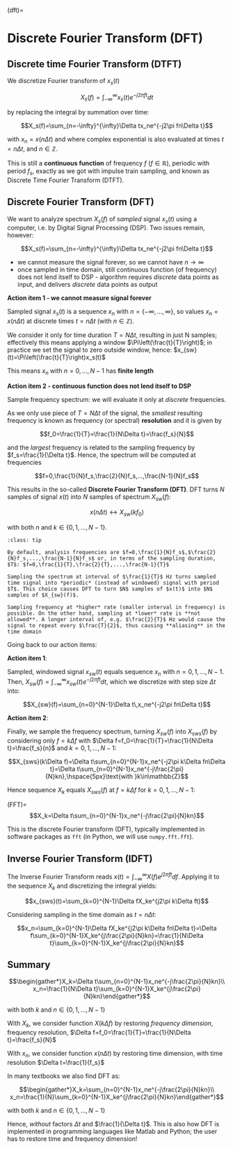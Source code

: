 (dft)=
# Discrete Fourier Transform (DFT)

## Discrete time Fourier Transform (DTFT)

We discretize Fourier transform of $x_s(t)$

$$X_s(f)=\int_{-\infty}^{\infty}x_s(t)e^{-j2\pi ft}dt$$

by replacing the integral by summation over time:

$$X_s(f)=\sum_{n=-\infty}^{\infty}\Delta tx_ne^{-j2\pi fn\Delta t}$$

with $x_n=x(n\Delta t)$ and where complex exponential is also evaluated at times $t=n\Delta t$, and $n\in\mathbb{Z}$.

This is still a **continuous function** of frequency $f$ ($f\in\mathbb{R}$), periodic with period $f_s$, exactly as we got with impulse train sampling, and known as Discrete Time Fourier Transform (DTFT).

## Discrete Fourier Transform (DFT)

We want to analyze spectrum $X_s(f)$ of *sampled* signal $x_s(t)$ using a computer, i.e. by Digital Signal Processing (DSP). Two issues remain, however:

$$X_s(f)=\sum_{n=-\infty}^{\infty}\Delta tx_ne^{-j2\pi fn\Delta t}$$

* we cannot measure the signal forever, so we cannot have $n\to\infty$
* once sampled in time domain, still continuous function (of frequency) does not lend itself to DSP - algorithm requires *discrete* data points as input, and delivers *discrete* data points as output

**Action item 1 - we cannot measure signal forever**

Sampled signal $x_s(t)$ is a sequence $x_n$ with $n=\{-\infty,...,\infty\}$, so values $x_n=x(n\Delta t)$ at discrete times $t=n\Delta t$ (with $n\in\mathbb{Z}$).

We consider it only for time duration $T=N\Delta t$, resulting in just N samples; effectively this means applying a window $\Pi\left(\frac{t}{T}\right)$; in practice we set the signal to zero outside window, hence: $x_{sw}(t)=\Pi\left(\frac{t}{T}\right)x_s(t)$

This means $x_n$ with $n=0,...,N-1$ has **finite length**

**Action item 2 - continuous function does not lend itself to DSP**

Sample frequency spectrum: we will evaluate it only at *discrete* frequencies.

As we only use piece of $T=N\Delta t$ of the signal, the *smallest* resulting frequency is known as frequency (or spectral) **resolution** and it is given by

$$f_0=\frac{1}{T}=\frac{1}{N\Delta t}=\frac{f_s}{N}$$

and the *largest* frequency is related to the sampling frequency by $f_s=\frac{1}{\Delta t}$. Hence, the spectrum will be computed at frequencies

$$f=0,\frac{1}{N}f_s,\frac{2}{N}f_s,...,\frac{N-1}{N}f_s$$

This results in the so-called **Discrete Fourier Transform (DFT)**. DFT turns $N$ samples of signal $x(t)$ into $N$ samples of spectrum $X_{sw}(f)$:

$$x(n\Delta t) \leftrightarrow X_{sw}(kf_0)$$

with both $n$ and $k\in\{0,1,...,N-1\}$.

```{admonition} Frequency sampling (background information)
:class: tip

By default, analysis frequencies are $f=0,\frac{1}{N}f_s$,$\frac{2}{N}f_s,...,\frac{N-1}{N}f_s$ or, in terms of the sampling duration, $T$: $f=0,\frac{1}{T},\frac{2}{T},...,\frac{N-1}{T}$

Sampling the spectrum at interval of $\frac{1}{T}$ Hz turns sampled time signal into *periodic* (instead of windowed) signal with period $T$. This choice causes DFT to turn $N$ samples of $x(t)$ into $N$ samples of $X_{sw}(f)$.

Sampling frequency at *higher* rate (smaller interval in frequency) is possible. On the other hand, sampling at *lower* rate is **not allowed**. A longer interval of, e.g. $\frac{2}{T}$ Hz would cause the signal to repeat every $\frac{T}{2}$, thus causing **aliasing** in the time domain
```

Going back to our action items:

**Action item 1**:

Sampled, windowed signal $x_{sw}(t)$ equals sequence $x_n$ with $n=0,1,...,N-1$. Then, $X_{sw}(f)=\int_{-\infty}^{\infty}x_{sw}(t)e^{-j2\pi ft}dt$, which we discretize with step size $\Delta t$ into:

$$X_{sw}(f)=\sum_{n=0}^{N-1}\Delta t\,x_ne^{-j2\pi fn\Delta t}$$

**Action item 2**:

Finally, we sample the frequency spectrum, turning $X_{sw}(f)$ into $X_{sws}(f)$ by considering only $f=k\Delta f$ with $\Delta f=f_0=\frac{1}{T}=\frac{1}{N\Delta t}=\frac{f_s}{n}$ and $k=0,1,...,N-1$:

$$X_{sws}(k\Delta f)=\Delta t\sum_{n=0}^{N-1}x_ne^{-j2\pi k\Delta fn\Delta t}=\Delta t\sum_{n=0}^{N-1}x_ne^{-j\frac{2\pi}{N}kn},\hspace{5px}\text{with }k\in\mathbb{Z}$$

Hence sequence $X_k$ equals $X_{sws}(f)$ at $f=k\Delta f$ for $k=0,1,...,N-1$:

(FFT)=
$$X_k=\Delta t\sum_{n=0}^{N-1}x_ne^{-j\frac{2\pi}{N}kn}$$

This is the discrete Fourier transform (DFT), typically implemented in software packages as `fft` (in Python, we will use `numpy.fft.fft`).

## Inverse Fourier Transform (IDFT)

The Inverse Fourier Transform reads $x(t)=\int_{-\infty}^{\infty}X(f)e^{j2\pi ft}df$. Applying it to the sequence $X_k$ and discretizing the integral yields:

$$x_{sws}(t)=\sum_{k=0}^{N-1}\Delta fX_ke^{j2\pi k\Delta ft}$$

Considering sampling in the time domain as $t=n\Delta t$:

$$x_n=\sum_{k=0}^{N-1}\Delta fX_ke^{j2\pi k\Delta fn\Delta t}=\Delta f\sum_{k=0}^{N-1}X_ke^{j\frac{2\pi}{N}kn}=\frac{1}{N\Delta t}\sum_{k=0}^{N-1}X_ke^{j\frac{2\pi}{N}kn}$$

## Summary

$$\begin{gather*}X_k=\Delta t\sum_{n=0}^{N-1}x_ne^{-j\frac{2\pi}{N}kn}\\ x_n=\frac{1}{N\Delta t}\sum_{k=0}^{N-1}X_ke^{j\frac{2\pi}{N}kn}\end{gather*}$$

with both $k$ and $n\in\{0,1,...,N-1\}$

With $X_k$, we consider function $X(k\Delta f)$ by restoring *frequency dimension*, frequency resolution, $\Delta f=f_0=\frac{1}{T}=\frac{1}{N\Delta t}=\frac{f_s}{N}$

With $x_n$, we consider function $x(n\Delta t)$ by restoring time dimension, with time resolution $\Delta t=\frac{1}{f_s}$

In many textbooks we also find DFT as:

$$\begin{gather*}X_k=\sum_{n=0}^{N-1}x_ne^{-j\frac{2\pi}{N}kn}\\ x_n=\frac{1}{N}\sum_{k=0}^{N-1}X_ke^{j\frac{2\pi}{N}kn}\end{gather*}$$

with both $k$ and $n\in\{0,1,...,N-1\}$

Hence, *without* factors $\Delta t$ and $\frac{1}{\Delta t}$. This is also how DFT is implemented in programming languages like Matlab and Python; the user has to restore time and frequency dimension!

